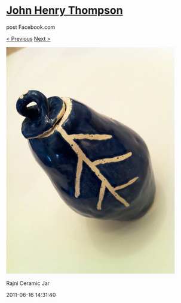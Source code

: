 # [John Henry Thompson](../README.md)
post Facebook.com

[< Previous](2011-06-18-12.md) [Next >](2011-06-16-2.md)

[![](../media/2011-06-16/Table-Rajni-Ceramic-Jar.jpg)](../README.md)

Rajni Ceramic Jar

2011-06-16 14:31:40